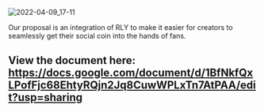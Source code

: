 ![2022-04-09_17-11](https://user-images.githubusercontent.com/35622595/162595755-dcb7ff4c-906a-4e97-886a-b14ac6873708.png)


Our proposal is an integration of RLY to make it easier for creators to seamlessly get their social coin into the hands of fans. 

## View the document here: https://docs.google.com/document/d/1BfNkfQxLPofFjc68EhtyRQjn2Jq8CuwWPLxTn7AtPAA/edit?usp=sharing

